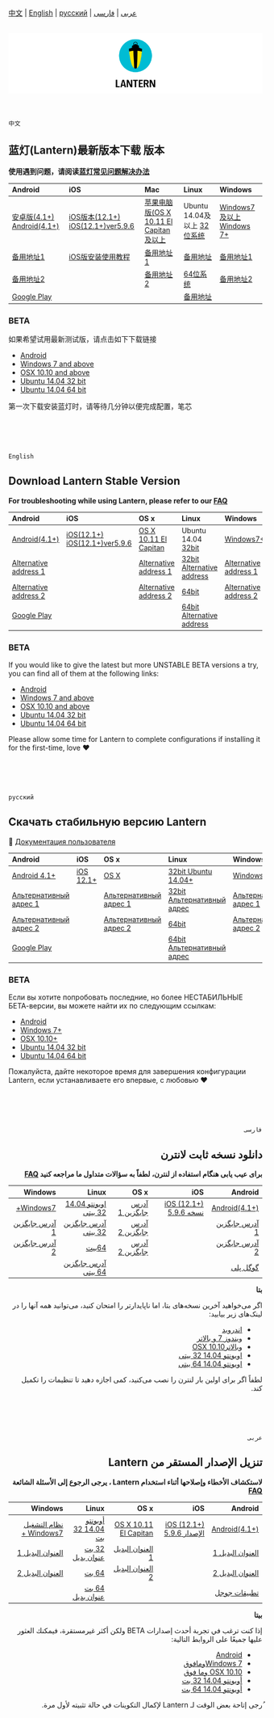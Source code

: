 <br>
<br>

[中文](#蓝灯lantern最新版本下载-版本) | [English](#download-lantern-stable-version) | [русский](#скачать-стабильную-версию-lantern) | [عربى](#تنزيل-الإصدار-المستقر-من-lantern) | [فارسی](#دانلود-نسخه-ثابت-لانترن)
<br>
<br>
  
![cover page](cover_page.png)
<br>
<br>

```

中文

```
## 蓝灯(Lantern)最新版本下载 版本

**使用遇到问题，请阅读[蓝灯常见问题解决办法](https://github.com/getlantern/lantern/wiki)** 

| Android |  iOS  | Mac | Linux | Windows |
|:------|:------|:------|:------| :------|
| [安卓版(4.1+) Android(4.1+)](https://gitlab.com/getlantern/lantern-binaries-mirror/-/raw/master/lantern-installer.apk)   | [iOS版本(12.1+) iOS(12.1+)ver5.9.6](https://apps.apple.com/app/id1457872372?l=zh_cn) | [苹果电脑版(OS X 10.11 El Capitan及以上](https://gitlab.com/getlantern/lantern-binaries-mirror/-/raw/master/lantern-installer.dmg) | Ubuntu 14.04及以上 [32位系统](https://github.com/getlantern/lantern-binaries/raw/master/lantern-installer-32-bit.deb) | [Windows7及以上 Windows 7+](https://gitlab.com/getlantern/lantern-binaries-mirror/-/raw/master/lantern-installer.exe) |
| [备用地址1](https://s3.amazonaws.com/lantern/lantern-installer.apk)    |  [iOS版安装使用教程](https://github.com/getlantern/lantern/wiki/%E8%93%9D%E7%81%AFiOS%E5%AE%89%E8%A3%85%E4%BD%BF%E7%94%A8%E6%95%99%E7%A8%8B) | [备用地址1](https://s3.amazonaws.com/lantern/lantern-installer.dmg)  |   [备用地址](https://s3.amazonaws.com/lantern/lantern-installer-32-bit.deb) | [备用地址1](https://s3.amazonaws.com/lantern/lantern-installer.exe)  |
| [备用地址2](https://github.com/getlantern/lantern-binaries/raw/main/lantern-installer.apk)   |  |    [备用地址2](https://github.com/getlantern/lantern-binaries/raw/main/lantern-installer.dmg) |    [64位系统](https://github.com/getlantern/lantern-binaries/raw/main/lantern-installer-64-bit.deb) | [备用地址2](https://github.com/getlantern/lantern-binaries/raw/main/lantern-installer.exe) |
| [Google Play](https://play.google.com/store/apps/details?id=org.getlantern.lantern)   |  |     |    [备用地址](https://s3.amazonaws.com/lantern/lantern-installer-64-bit.deb) | 

### **BETA**

如果希望试用最新测试版，请点击如下下载链接
- [Android](https://github.com/getlantern/lantern-binaries/raw/main/lantern-installer-preview.apk)
- [Windows 7 and above](https://github.com/getlantern/lantern-binaries/raw/main/lantern-installer-preview.exe)
- [OSX 10.10 and above](https://github.com/getlantern/lantern-binaries/raw/main/lantern-installer-preview.dmg)
- [Ubuntu 14.04 32 bit](https://github.com/getlantern/lantern-binaries/raw/main/lantern-installer-preview-32-bit.deb)
- [Ubuntu 14.04 64 bit](https://github.com/getlantern/lantern-binaries/raw/main/lantern-installer-preview-64-bit.deb)

第一次下载安装蓝灯时，请等待几分钟以便完成配置，笔芯
<br>
<br>
<br>
<br>


```

English

```
## Download Lantern Stable Version

**For troubleshooting while using Lantern, please refer to our [FAQ](https://github.com/getlantern/lantern/wiki)** 


| Android |  iOS  | OS x | Linux | Windows |
|:------|:------|:------|:------| :------|
| [Android(4.1+)](https://gitlab.com/getlantern/lantern-binaries-mirror/-/raw/master/lantern-installer.apk)   | [iOS(12.1+) iOS(12.1+)ver5.9.6](https://apps.apple.com/app/id1457872372?l=zh_cn) | [OS X 10.11 El Capitan](https://gitlab.com/getlantern/lantern-binaries-mirror/-/raw/master/lantern-installer.dmg) | Ubuntu 14.04 [32bit](https://github.com/getlantern/lantern-binaries/raw/master/lantern-installer-32-bit.deb) | [Windows7+](https://gitlab.com/getlantern/lantern-binaries-mirror/-/raw/master/lantern-installer.exe) |
| [Alternative address 1](https://s3.amazonaws.com/lantern/lantern-installer.apk)    |  | [Alternative address 1](https://s3.amazonaws.com/lantern/lantern-installer.dmg)  |   [32bit Alternative address](https://s3.amazonaws.com/lantern/lantern-installer-32-bit.deb) | [Alternative address 1](https://s3.amazonaws.com/lantern/lantern-installer.exe)  |
| [Alternative address 2](https://github.com/getlantern/lantern-binaries/raw/master/lantern-installer.apk)   |  |    [Alternative address 2](https://github.com/getlantern/lantern-binaries/raw/master/lantern-installer.dmg) |    [64bit](https://github.com/getlantern/lantern-binaries/raw/master/lantern-installer-64-bit.deb) | [Alternative address 2](https://github.com/getlantern/lantern-binaries/raw/master/lantern-installer.exe) |
| [Google Play](https://play.google.com/store/apps/details?id=org.getlantern.lantern)   |  |     |    [64bit Alternative address](https://s3.amazonaws.com/lantern/lantern-installer-64-bit.deb) | 

### **BETA**

If you would like to give the latest but more UNSTABLE BETA versions a try, you can find all of them at the following links:
- [Android](https://raw.githubusercontent.com/getlantern/lantern-binaries/master/lantern-installer-preview.apk)
- [Windows 7 and above](https://raw.githubusercontent.com/getlantern/lantern-binaries/master/lantern-installer-preview.exe)
- [OSX 10.10 and above](https://raw.githubusercontent.com/getlantern/lantern-binaries/master/lantern-installer-preview.dmg)
- [Ubuntu 14.04 32 bit](https://raw.githubusercontent.com/getlantern/lantern-binaries/master/lantern-installer-preview-32-bit.deb)
- [Ubuntu 14.04 64 bit](https://raw.githubusercontent.com/getlantern/lantern-binaries/master/lantern-installer-preview-64-bit.deb)

Please allow some time for Lantern to complete configurations if installing it for the first-time, love ❤️
<br>
<br>
<br>
<br>


```

русский

```

## Скачать стабильную версию Lantern
📌  [Документация пользователя](https://github.com/getlantern/lantern/blob/kr/cleanup_plus_docs/docs/desktop_ru.pdf)

| Android |  iOS  | OS x | Linux | Windows |
|:------|:------|:------|:------| :------|
| [Android 4.1+](https://gitlab.com/getlantern/lantern-binaries-mirror/-/raw/master/lantern-installer.apk)   | [iOS 12.1+](https://apps.apple.com/ru/app/%E8%93%9D%E7%81%AF-lantern-%E7%A7%92%E6%9D%80vpn/id1457872372) | [OS X](https://gitlab.com/getlantern/lantern-binaries-mirror/-/raw/master/lantern-installer.dmg) | [32bit Ubuntu 14.04+](https://github.com/getlantern/lantern-binaries/raw/master/lantern-installer-32-bit.deb) | [Windows 7+](https://gitlab.com/getlantern/lantern-binaries-mirror/-/raw/master/lantern-installer.exe)  |
| [Альтернативный адрес 1](https://s3.amazonaws.com/lantern/lantern-installer.apk)   |  |[Альтернативный адрес 1](https://s3.amazonaws.com/lantern/lantern-installer.dmg)  | [32bit Альтернативный адрес](https://s3.amazonaws.com/lantern/lantern-installer-32-bit.deb) | [Альтернативный адрес 1](https://s3.amazonaws.com/lantern/lantern-installer.exe) |
| [Альтернативный адрес 2](https://github.com/getlantern/lantern-binaries/raw/master/lantern-installer.apk) |  |[Альтернативный адрес 2](https://github.com/getlantern/lantern-binaries/raw/master/lantern-installer.dmg)  | [64bit](https://github.com/getlantern/lantern-binaries/raw/master/lantern-installer-64-bit.deb) | [Альтернативный адрес 2](https://github.com/getlantern/lantern-binaries/raw/master/lantern-installer.exe) |
| [Google Play](https://play.google.com/store/apps/details?id=org.getlantern.lantern)  |  |  | [64bit Альтернативный адрес](https://s3.amazonaws.com/lantern/lantern-installer-64-bit.deb) |   |

### **BETA**

Если вы хотите попробовать последние, но более НЕСТАБИЛЬНЫЕ БЕТА-версии, вы можете найти их по следующим ссылкам:
- [Android](https://raw.githubusercontent.com/getlantern/lantern-binaries/master/lantern-installer-preview.apk)
- [Windows 7+](https://raw.githubusercontent.com/getlantern/lantern-binaries/master/lantern-installer-preview.exe)
- [OSX 10.10+](https://raw.githubusercontent.com/getlantern/lantern-binaries/master/lantern-installer-preview.dmg)
- [Ubuntu 14.04 32 bit](https://raw.githubusercontent.com/getlantern/lantern-binaries/master/lantern-installer-preview-32-bit.deb)
- [Ubuntu 14.04 64 bit](https://raw.githubusercontent.com/getlantern/lantern-binaries/master/lantern-installer-preview-64-bit.deb)

Пожалуйста, дайте некоторое время для завершения конфигурации Lantern, если устанавливаете его впервые, с любовью ❤️
<br>
<br>
<br>
<br>


<div dir="rtl", style="text-align: right">

```

فارسی

```

## دانلود نسخه ثابت لانترن

**برای عیب یابی هنگام استفاده از لنترن، لطفاً به سؤالات متداول ما مراجعه کنید  [FAQ](https://getlantern.org/faq/index.html)** 


| Android |  iOS  | OS x | Linux | Windows |
|------:|------:|------:|------:| ------:|
| [Android(4.1+)](https://gitlab.com/getlantern/lantern-binaries-mirror/-/raw/master/lantern-installer.apk)   | [iOS (12.1+) نسخه 5.9.6](https://apps.apple.com/app/id1457872372?l=zh_cn) | [آدرس جایگزین 1](https://gitlab.com/getlantern/lantern-binaries-mirror/-/raw/master/lantern-installer.dmg) | [اوبونتو 14.04 32 بیتی](https://github.com/getlantern/lantern-binaries/raw/master/lantern-installer-32-bit.deb) | [Windows7+](https://gitlab.com/getlantern/lantern-binaries-mirror/-/raw/master/lantern-installer.exe) |
| [آدرس جایگزین 1](https://s3.amazonaws.com/lantern/lantern-installer.apk)    |  | [آدرس جایگزین 2](https://s3.amazonaws.com/lantern/lantern-installer.dmg)  |   [آدرس جایگزین 32 بیتی](https://s3.amazonaws.com/lantern/lantern-installer-32-bit.deb) | [آدرس جایگزین 1](https://s3.amazonaws.com/lantern/lantern-installer.exe)  |
| [آدرس جایگزین 2](https://github.com/getlantern/lantern-binaries/raw/master/lantern-installer.apk)   |  |    [آدرس جایگزین 2](https://github.com/getlantern/lantern-binaries/raw/master/lantern-installer.dmg) |    [64بیت](https://github.com/getlantern/lantern-binaries/raw/master/lantern-installer-64-bit.deb) | [آدرس جایگزین 2](https://github.com/getlantern/lantern-binaries/raw/master/lantern-installer.exe) |
| [گوگل پلی](https://play.google.com/store/apps/details?id=org.getlantern.lantern)   |  |     |    [آدرس جایگزین 64 بیتی](https://s3.amazonaws.com/lantern/lantern-installer-64-bit.deb) | 

**بتا**

اگر می‌خواهید آخرین نسخه‌های بتا، اما ناپایدارتر را امتحان کنید، می‌توانید همه آنها را در لینک‌های زیر بیابید:
- [اندروید](https://raw.githubusercontent.com/getlantern/lantern-binaries/master/lantern-installer-preview.apk)
- [ویندوز 7 و بالاتر](https://raw.githubusercontent.com/getlantern/lantern-binaries/master/lantern-installer-preview.exe)
- [ وبالاترOSX 10.10   ](https://raw.githubusercontent.com/getlantern/lantern-binaries/master/lantern-installer-preview.dmg)
- [اوبونتو 14.04 32 بیتی](https://raw.githubusercontent.com/getlantern/lantern-binaries/master/lantern-installer-preview-32-bit.deb)
- [اوبونتو 14.04 64 بیتی](https://raw.githubusercontent.com/getlantern/lantern-binaries/master/lantern-installer-preview-64-bit.deb)

لطفاً اگر  برای اولین بار لنترن را نصب می‌کنید، کمی اجازه دهید تا تنظیمات را تکمیل کند.
<br>
<br>
<br>
<br>


```

عربى

```
## تنزيل الإصدار المستقر من Lantern

**لاستكشاف الأخطاء وإصلاحها أثناء استخدام Lantern ، يرجى الرجوع إلى الأسئلة الشائعة [FAQ](https://getlantern.org/faq/index.html)** 


| Android |  iOS  | OS x | Linux | Windows |
|------:|------:|------:|------:| ------:|
| [Android(4.1+)](https://gitlab.com/getlantern/lantern-binaries-mirror/-/raw/master/lantern-installer.apk)   | [iOS (12.1+) الإصدار 5.9.6](https://apps.apple.com/app/id1457872372?l=zh_cn) | [OS X 10.11 El Capitan](https://gitlab.com/getlantern/lantern-binaries-mirror/-/raw/master/lantern-installer.dmg) | [أوبونتو 14.04 32 بت](https://github.com/getlantern/lantern-binaries/raw/master/lantern-installer-32-bit.deb) | [نظام التشغيل Windows7 +](https://gitlab.com/getlantern/lantern-binaries-mirror/-/raw/master/lantern-installer.exe) |
| [العنوان البديل 1](https://s3.amazonaws.com/lantern/lantern-installer.apk)    |  | [العنوان البديل 1](https://s3.amazonaws.com/lantern/lantern-installer.dmg)  |   [32 بت عنوان بديل](https://s3.amazonaws.com/lantern/lantern-installer-32-bit.deb) | [العنوان البديل 1](https://s3.amazonaws.com/lantern/lantern-installer.exe)  |
| [العنوان البديل 2](https://github.com/getlantern/lantern-binaries/raw/master/lantern-installer.apk)   |  |    [العنوان البديل 2](https://github.com/getlantern/lantern-binaries/raw/master/lantern-installer.dmg) |    [64 بت](https://github.com/getlantern/lantern-binaries/raw/master/lantern-installer-64-bit.deb) | [العنوان البديل 2](https://github.com/getlantern/lantern-binaries/raw/master/lantern-installer.exe) |
| [تطبيقات جوجل](https://play.google.com/store/apps/details?id=org.getlantern.lantern)   |  |     |    [64 بت عنوان بديل](https://s3.amazonaws.com/lantern/lantern-installer-64-bit.deb) | 

**بيتا**

إذا كنت ترغب في تجربة أحدث إصدارات BETA ولكن أكثر غيرمستقرة، فيمكنك العثور عليها جميعًا على الروابط التالية:
- [Android](https://raw.githubusercontent.com/getlantern/lantern-binaries/master/lantern-installer-preview.apk)
- [ Windows 7ومافوق](https://raw.githubusercontent.com/getlantern/lantern-binaries/master/lantern-installer-preview.exe)
- [OSX 10.10 وما فوق](https://raw.githubusercontent.com/getlantern/lantern-binaries/master/lantern-installer-preview.dmg)
- [أوبونتو 14.04 32 بت](https://raw.githubusercontent.com/getlantern/lantern-binaries/master/lantern-installer-preview-32-bit.deb)
- [أوبونتو 14.04 64 بت](https://raw.githubusercontent.com/getlantern/lantern-binaries/master/lantern-installer-preview-64-bit.deb)

ُرجى إتاحة بعض الوقت لـ Lantern لإكمال التكوينات في حالة تثبيته لأول مرة.

</div>

<br>
<br>
<br>
<br>
